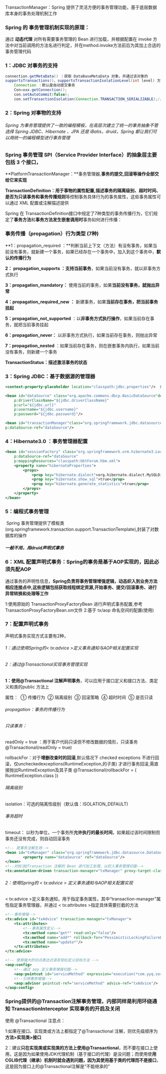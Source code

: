 TransactionManager：Spring 提供了灵活方便的事务管理功能，基于底层数据库本身的事务处理机制工作

### Spring 的 事务管理机制实现的原理：

通过 **动态代理** 对所有需要事务管理的 Bean 进行加载，并根据配置在 invoke 方法中对当前调用的方法名进行判定，并在method.invoke方法前后为其加上合适的事务管理代码

### 1：JDBC 对事务的支持

```java
connection.getMetaData() ：获取 DataBaseMetaData 对象，并通过该对象的
supportsTransactions()、supportsTransactionIsolationLevel(int level) 方法查看底层数据库的事务支持情况
	Connection ：默认是自动提交事务
	Con=xxx.getConnection();
	con.setAutoCommit(false);
	con.setTransactionIsolation(Connection.TRANSACTION_SERIALIZABLE);//设置事务隔离级别，最高
```

### 2：Spring 对事物的支持

###### Spring 为事务管理提供了一致的编程模板，在高层次建立了统一的事务抽象不管选择 Spring JDBC、Hibernate 、JPA 还是 iBatis，druid，Spring 都让我们可以用统一的编程模型进行事务管理



### Spring 事务管理 SPI（Service Provider Interface）的抽象层主要包括 3 个接口，

**PlatformTransactionManager：**事务管理器,**事务的提交,回滚等操作全部交给它来实现**
	
**TransactionDefinition：**用于**事物的属性配置,描述事务的隔离级别、超时时间、是否为只读事务和事务传播规则**等控制事务具体行为的事务属性，这些事务属性可以通过 XML 配置或注解描述提供

Spring 在 TransactionDefinition接口中规定了7种类型的事务传播行为，它们规定了**事务方法**和**事务方法发生嵌套调用时**事务如何进行传播：

### 事务传播（propagation）行为类型 (7种)

**1：propagation_required  ：**判断当前上下文（方法）有没有事务，如果当前没有事务，就新建一个事务，如果已经存在一个事务中，加入到这个事务中，**默认的传播行为**

**2： propagation_supports ：支持当前事务**，如果当前没有事务，就以非事务方式执行  

**3：propagation_mandatory：** 使用当前的事务，如果**当前没有事务，就抛出异常** 

**4：propagation_required_new ：** 新建事务，如果**当前存在事务，把当前事务挂起**

**5：propagation_not_supported**  ：以**非事务方式执行操作**，如果当前存在事务，就把当前事务挂起

**6：propagation_never：** 以非事务方式执行，如果当前存在事务，则抛出异常

**7：propagation_nested**  ：如果当前存在事务，则在嵌套事务内执行，如果当前没有事务，则新建一个事务

**TransactionStatus：**描述**激活事务的状态**



### 3：Spring JDBC：基于数据源的管理器

```xml
<context:property-placeholder location="classpath:jdbc.properties"/>  用来加载jdbc.properties 配置文件

<bean id="dataSource" class="org.apache.commons.dbcp.BasicDataSource"destroy-method="close"
	p:driverClassName="${jdbc.driverClassName}"
	p:url="${jdbc.url}"
	p:username="${jdbc.username}"
	p:password="${jdbc.password}"/>

<bean id="transactionManager"class="org.springframework.jdbc.datasource.DataSourceTransactionManager"
p:dataSource-ref="dataSource"/>
```

### 4：Hibernate3.0 ：事务管理器配置

```xml
<bean id="sessionFactory" class="org.springframework.orm.hibernate3.LocalSessionFactoryBean"
	p:dataSource-ref="dataSource"
	p:mappingResources="classpath:bbtForum.hbm.xml">	
    <property name="hibernateProperties">
        <props>
            <prop key="hibernate.dialect">org.hibernate.dialect.MySQLDialect</prop>
            <prop key="hibernate.show_sql">true</prop>
            <prop key="hibernate.generate_statistics">true</prop>
        </props>	
    </property>
</bean>
```

### 5：编程式事务管理

​	Spring 事务管理提供了模板类(org.springframework.transaction.support.TransactionTemplate),封装了对数据库的操作

#####        一般不用，用druid声明式事务

### 6：XML 配置声明式事务：Spring的事务是基于AOP实现的，因此必须先配AOP

​	通过事务的声明性信息，**Spring负责将事务管理增强逻辑，动态织入到业务方法相应连接点中,这些逻辑包括获取线程绑定资源,开始事务、提交/回滚事务、进行异常转换和处理等工作**

1:使用原始的 TransactionProxyFactoryBean 进行声明式事务配置,参考TransactionProxyFactoryBean.xm文件
2:基于 tx/aop 命名空间的配置(使用)

### 7：配置声明式事务

声明式事务实现方式主要有2种，

###### 1：通过使用Spring的< tx:advice >定义事务通知与AOP相关配置实现

###### 2：通过@Transactional实现事务管理实现



**1：使用@Transactional 注解声明事务**，可以应用于接口定义和接口方法、类定义和类的public 方法上

属性：
​	① 传播行为
​	② 隔离级别
​	③ 回滚策略
​	④ 超时时间
​	⑤ 是否只读

###### propagation：事务的传播行为

###### 只读事务：

readOnly = true ：用于客户代码只读但不修改数据的情形，只读事务
@Transactional(readOnly = true)

rollbackFor：对于**增删改查时的回滚**,默认情况下 checked exceptions 不进行回滚，仅uncheckedexceptions(RuntimeException,的子类) 才进行事务回滚,需直接抛出RuntimeException及其子类
	@Transactional(rollbackFor = { RuntimeException.class })

###### 隔离级别

isolation：可选的隔离性级别（默认值：ISOLATION_DEFAULT)

###### 事务超时

timeout： 以秒为单位，一个事务所**允许执行的最长时间**，如果超过该时间限制但事务还没有完成，则自动回滚事务

```xml
<!-- 是事务注解生效-->
<bean id="txManager" class="org.springframework.jdbc.datasource.DataSourceTransactionManager">  
   		<property name="dataSource" ref="dataSource"/>  
</bean>  
<!--对标注@Transaction 注解的 Bean 进行加工处理，以织入事务管理切面-->
<tx:annotation-driven transaction-manager="txManager" proxy-target-class="true" />
```



###### 2：使用Spring的 < tx:advice > 定义事务通知与AOP相关配置实现

< tx:advice >定义事务通知，用于指定事务属性，其中“transaction-manager”属性指定事务管理器，并通过				< tx:attributes >指定具体需要拦截的方法

```xml
<!--事务增强-->
<tx:advice id="txAdvice" transaction-manager="txManager">
	<tx:attributes>
		<!--事务属性定义-->
		<tx:method name="get*" read-only="false"/>
		<tx:method name="add*" rollback-for="PessimisticLockingFailureException"/>
		<tx:method name="update*"/>
	</tx:attributes>
</tx:advice>

<!-- 使用强大的切点表达式语言轻松定义目标方法 -->
<aop:config>
	<!--通过 aop 定义事务增强切面-->
	<aop:pointcut id="serviceMethod" expression="execution(*com.yyq.service.*Forum.*(..))"/>
	<!--引用事务增强-->
	<aop:advisor pointcut-ref="serviceMethod" advice-ref="txAdvice"/>
</aop:config>
```



### Spring提供的@Transaction注解事务管理，内部同样是利用环绕通知 TransactionInterceptor 实现事务的开启及关闭

使用 @Transactional 注意点：

1:如果在接口、实现类或方法上都指定了@Transactional 注解，则优先级顺序为**方法>实现类>接口**

2：建议**只在实现类或实现类的方法上使用@Transactional**，而不要在接口上使用，这是因为如果使用JDK代理机制（基于接口的代理）是没问题；而使用使**用CGLIB代理（继承）机制时就会遇到问题，因为其使用基于类的代理而不是接口**，这是因为接口上的@Transactional注解是“不能继承的”





